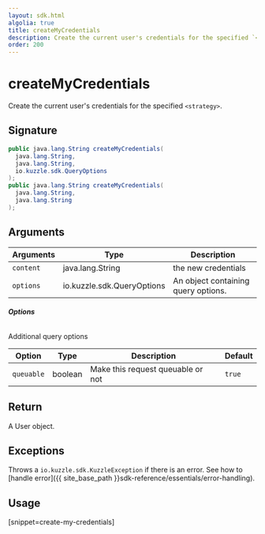 ```yaml
---
layout: sdk.html
algolia: true
title: createMyCredentials
description: Create the current user's credentials for the specified `<strategy>`.
order: 200
---
```


# createMyCredentials

Create the current user's credentials for the specified `<strategy>`.

## Signature

```java
public java.lang.String createMyCredentials(
  java.lang.String,
  java.lang.String, 
  io.kuzzle.sdk.QueryOptions
);
public java.lang.String createMyCredentials(
  java.lang.String,
  java.lang.String
);
```

## Arguments

| Arguments    | Type    | Description
|--------------|---------|-------------
| `content` | java.lang.String | the new credentials
| `options`  | io.kuzzle.sdk.QueryOptions    | An object containing query options.


###### **Options**

Additional query options

| Option     | Type    | Description                       | Default |
| ---------- | ------- | --------------------------------- | ------- |
| `queuable` | boolean | Make this request queuable or not | `true`  |


## Return

A User object.

## Exceptions

Throws a `io.kuzzle.sdk.KuzzleException` if there is an error. See how to [handle error]({{ site_base_path }}sdk-reference/essentials/error-handling).

## Usage

[snippet=create-my-credentials]
